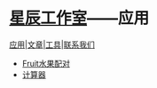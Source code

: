 # [**星辰工作室**](https://schlibra.github.io/Stars-Studios)——应用

[应用](https://schlibra.github.io/Stars-Studios/application)|[文章](about:blank)|[工具](about:blank)|[联系我们](about:blank)

- [Fruit水果配对](https://schlibra.github.io/Stars-Studios/Fruit)
- [计算器](https://schlibra.github.io/Stars-Studios/jsq)
